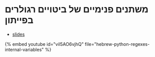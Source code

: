 # משתנים פנימיים של ביטויים רגולרים בפייתון

* [slides](https://code-maven.com/slides/python-programming/internal-variables)

{% embed youtube id="vil5AO6vjhQ" file="hebrew-python-regexes-internal-variables" %}

